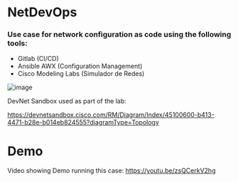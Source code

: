 # NetDevOps

### Use case for network configuration as code using the following tools:

- Gitlab (CI/CD)
- Ansible AWX (Configuration Management)
- Cisco Modeling Labs (Simulador de Redes)

![image](https://github.com/dugodoy/netdevops/assets/74388944/5586fa79-82da-4db2-93e6-2fbd6caf972a)

DevNet Sandbox used as part of the lab: 

https://devnetsandbox.cisco.com/RM/Diagram/Index/45100600-b413-4471-b28e-b014eb824555?diagramType=Topology

# Demo

Video showing Demo running this case:
https://youtu.be/zsQCerkV2hg
